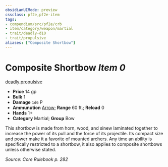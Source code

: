 ```yaml
---
obsidianUIMode: preview
cssclass: pf2e,pf2e-item
tags:
- compendium/src/pf2e/crb
- item/category/weapon/martial
- trait/deadly-d10
- trait/propulsive
aliases: ["Composite Shortbow"]
---
```

# Composite Shortbow *Item 0*  
[deadly <d10>](/rules/traits/deadly.md)  [propulsive](/rules/traits/propulsive.md)  

- **Price** 14 gp
- **Bulk** 1
- **Damage** `1d6` P
- **Ammunution** [Arrow](/compendium/equipment/items/arrow.md); **Range** 60 ft.; **Reload** 0
- **Hands** 1+
- **Category** Martial; **Group** Bow 

This shortbow is made from horn, wood, and sinew laminated together to increase the power of its pull and the force of its projectile. Its compact size and power make it a favorite of mounted archers. Any time an ability is specifically restricted to a shortbow, it also applies to composite shortbows unless otherwise stated.

*Source: Core Rulebook p. 282*